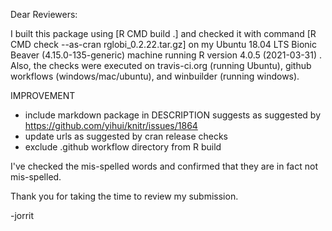 Dear Reviewers:

I built this package using [R CMD build .] and checked it with command [R CMD check --as-cran rglobi_0.2.22.tar.gz] on my Ubuntu 18.04 LTS Bionic Beaver (4.15.0-135-generic) machine running R version 4.0.5 (2021-03-31) . Also, the checks were executed on travis-ci.org (running Ubuntu), github workflows (windows/mac/ubuntu), and winbuilder (running windows). 

IMPROVEMENT
* include markdown package in DESCRIPTION suggests as suggested by https://github.com/yihui/knitr/issues/1864
* update urls as suggested by cran release checks
* exclude .github workflow directory from R build

I've checked the mis-spelled words and confirmed that they are in fact not mis-spelled. 

Thank you for taking the time to review my submission.

-jorrit
